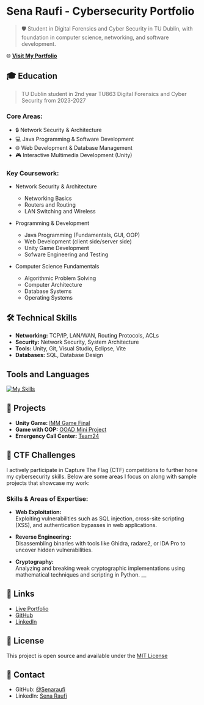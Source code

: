 # Sena Raufi - Cybersecurity Portfolio

> 🛡️ Student in Digital Forensics and Cyber Security in TU Dublin, with foundation in computer science, networking, and software development.

🌐 **[Visit My Portfolio](https://senaraufi.github.io/professional-portfolio/)**

## 🎓 Education 
> TU Dublin student in 2nd year TU863 Digital Forensics and Cyber Security from 2023-2027

### Core Areas:
- 🔒 Network Security & Architecture
- 💻 Java Programming & Software Development
- 🌐 Web Development & Database Management
- 🎮 Interactive Multimedia Development (Unity)

### Key Coursework:
- Network Security & Architecture
  - Networking Basics
  - Routers and Routing
  - LAN Switching and Wireless
  
- Programming & Development
  - Java Programming (Fundamentals, GUI, OOP)
  - Web Development (client side/server side)
  - Unity Game Development
  - Sofware Engineering and Testing
  
- Computer Science Fundamentals
  - Algorithmic Problem Solving
  - Computer Architecture
  - Database Systems
  - Operating Systems

## 🛠️ Technical Skills

- **Networking:** TCP/IP, LAN/WAN, Routing Protocols, ACLs
- **Security:** Network Security, System Architecture
- **Tools:** Unity, Git, Visual Studio, Eclipse, Vite
- **Databases:** SQL, Database Design

## Tools and Languages 

[![My Skills](https://skillicons.dev/icons?i=java,js,py,c,cs,cpp,mysql,html,css,tailwind,php,docker,figma,bootstrap,unity&theme=light)](https://skillicons.dev)

## 🚀 Projects

- **Unity Game:** [IMM Game Final](https://github.com/Senaraufi/IMM-Game_Final.git)
- **Game with OOP:** [OOAD Mini Project](https://github.com/Senaraufi/OOAD-miniproject.git)
- **Emergency Call Center:** [Team24](https://github.com/Senaraufi/Team24)

## 🎯 CTF Challenges

I actively participate in Capture The Flag (CTF) competitions to further hone my cybersecurity skills. Below are some areas I focus on along with sample projects that showcase my work:

### Skills & Areas of Expertise:
- **Web Exploitation:**  
  Exploiting vulnerabilities such as SQL injection, cross-site scripting (XSS), and authentication bypasses in web applications.
  
- **Reverse Engineering:**  
  Disassembling binaries with tools like Ghidra, radare2, or IDA Pro to uncover hidden vulnerabilities.
  
- **Cryptography:**  
  Analyzing and breaking weak cryptographic implementations using mathematical techniques and scripting in Python.
__

## 🔗 Links
- [Live Portfolio](https://senaraufi.github.io/professional-portfolio/)
- [GitHub](https://github.com/Senaraufi)
- [LinkedIn](https://www.linkedin.com/in/sena-raufi-610187293/)

## 📝 License

This project is open source and available under the [MIT License](LICENSE)

## 📧 Contact

- GitHub: [@Senaraufi](https://github.com/Senaraufi)
- LinkedIn: [Sena Raufi](https://www.linkedin.com/in/sena-raufi-610187293/)
